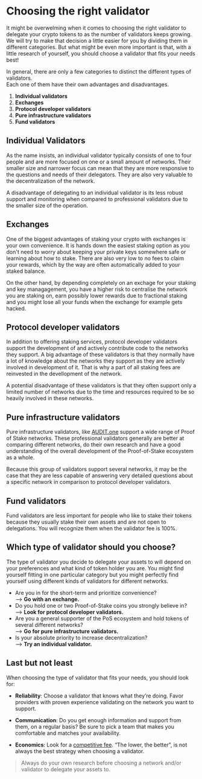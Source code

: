 # Choosing the right validator

It might be overwelming when it comes to choosing the right validator to delegate your crypto tokens to as the number of validators keeps growing.
We will try to make that decision a little easier for you by dividing them in different categories. But what might be even more important is that, with a little research of yourself, you should choose a validator that fits your needs best!


In general, there are only a few categories to distinct the different types of validators. <br>
Each one of them have their own advantages and disadvantages.

  1. **Individual validators**
  2. **Exchanges**
  3. **Protocol developer validators**
  4. **Pure infrastructure validators**
  5. **Fund validators**


## Individual Validators

As the name insists, an individual validator typically consists of one to four people and are more focused on one or a small amount of networks. Their smaller size and narrower focus can mean that they are more responsive to the questions and needs of their delegators. They are also very valuable to the decentralization of the network.

A disadvantage of delegating to an individual validator is its less robust support and monitoring when compared to professional validators due to the smaller size of the operation.

## Exchanges

One of the biggest advantages of staking your crypto with exchanges is your own convenience. It is hands down the easiest staking option as you don't need to worry about keeping your private keys somewhere safe or learning about how to stake. There are also very low to no fees to claim your rewards, which by the way are often automatically added to your staked balance. <br>

On the other hand, by depending completely on an exchage for your staking and key managagement, you have a higher risk to centralise the network you are staking on, earn possibly lower rewards due to fractional staking and you might lose all your funds when the exchange for example gets hacked.


## Protocol developer validators

In addition to offering staking services, protocol developer validators support the development of and actively contribute code to the networks they support. A big advantage of these validators is that they normally have a lot of knowledge about the networks they support as they are actively involved in development of it. That is why a part of all staking fees are reinvested in the devellopment of the network.

A potential disadvantage of these validators is that they often support only a limited number of networks due to the time and resources required to be so heavily involved in these networks.


## Pure infrastructure validators 

Pure infrastructure validators, like [AUDIT.one](about_AUDIT.one.md) support a wide range of Proof of Stake networks. These professional validators generally are better at comparing different networks, do their own research and have a good understanding of the overall development of the Proof-of-Stake ecosystem as a whole.

Because this group of validators support several networks, it may be the case that they are less capable of answering very detailed questions about a specific network in comparison to protocol developer validators.


## Fund validators

Fund validators are less important for people who like to stake their tokens because they usually stake their own assets and are not open to delegations. 
You will recognize them when the validator fee is 100%.


## Which type of validator should you choose?

The type of validator you decide to delegate your assets to will depend on your preferences and what kind of token holder you are. You might find yourself fitting in one particular category but you might perfectly find yourself using different kinds of validators for different networks.

  - Are you in for the short-term and prioritize convenience? <br>
      --> **Go with an exchange.** <br>
  - Do you hold one or two Proof-of-Stake coins you strongly believe in? <br>
      --> **Look for protocol developer validators.** <br>
  - Are you a general supporter of the PoS ecosystem and hold tokens of several different networks? <br>
      --> **Go for pure infrastructure validators.** <br>
  - Is your absolute priority to increase decentralization? <br>
      --> **Try an individual validator.** <br>


## Last but not least

When choosing the type of validator that fits your needs, you should look for:

- **Reliability**: Choose a validator that knows what they’re doing. Favor providers with proven experience validating on the network you want to support.

- **Communication**: Do you get enough information and support from them, on a regular basis? Be sure to pick a team that makes you comfortable and matches your availability.

- **Economics**: Look for a [competitive fee](Validator_fee.md). “The lower, the better”, is not always the best strategy when choosing a validator.


> Always do your own research before choosing a network and/or validator to delegate your assets to.
